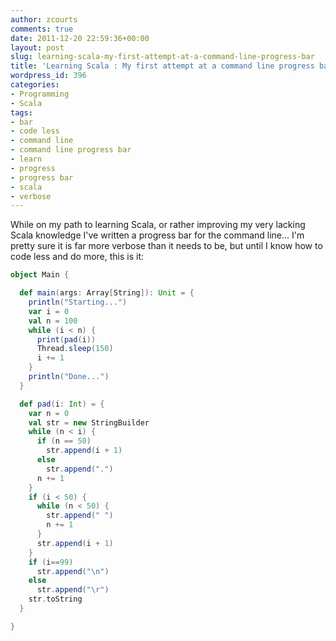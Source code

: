 ```yaml
---
author: zcourts
comments: true
date: 2011-12-20 22:59:36+00:00
layout: post
slug: learning-scala-my-first-attempt-at-a-command-line-progress-bar
title: 'Learning Scala : My first attempt at a command line progress bar'
wordpress_id: 396
categories:
- Programming
- Scala
tags:
- bar
- code less
- command line
- command line progress bar
- learn
- progress
- progress bar
- scala
- verbose
---
```


While on my path to learning Scala, or rather improving my very lacking Scala knowledge I've written a progress bar for the command line...
I'm pretty sure it is far more verbose than it needs to be, but until I know how to code less and do more, this is it:
<!-- more -->

```scala
object Main {

  def main(args: Array[String]): Unit = {
    println("Starting...")
    var i = 0
    val n = 100
    while (i < n) {
      print(pad(i))
      Thread.sleep(150)
      i += 1
    }
    println("Done...")
  }

  def pad(i: Int) = {
    var n = 0
    val str = new StringBuilder
    while (n < i) {
      if (n == 50)
        str.append(i + 1)
      else
        str.append(".")
      n += 1
    }
    if (i < 50) {
      while (n < 50) {
        str.append(" ")
        n += 1
      }
      str.append(i + 1)
    }
    if (i==99)
      str.append("\n")
    else
      str.append("\r")
    str.toString
  }

}
```
